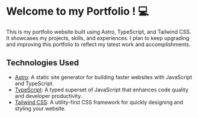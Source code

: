# Welcome to my Portfolio ! 💻

This is my portfolio website built using Astro, TypeScript, and Tailwind CSS. It showcases my projects, skills, and experiences. I plan to keep upgrading and improving this portfolio to reflect my latest work and accomplishments.

## Technologies Used

- [Astro](https://astro.build/): A static site generator for building faster websites with JavaScript and TypeScript.
- [TypeScript](https://www.typescriptlang.org/): A typed superset of JavaScript that enhances code quality and developer productivity.
- [Tailwind CSS](https://tailwindcss.com/): A utility-first CSS framework for quickly designing and styling your website.
